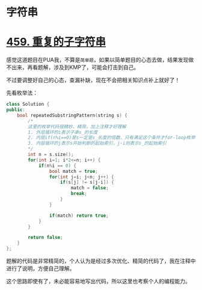 # 字符串

# [459. 重复的子字符串](https://leetcode-cn.com/problems/repeated-substring-pattern/)
感觉这道题目在PUA我，不算是`简单题`，如果以简单题目的心态去做，结果发现做不出来，再看题解，涉及到KMP了，可能会打击到自己。

不过要调整好自己的心态，查漏补缺，现在不会把相关知识点补上就好了！

先看枚举法：
```cpp
class Solution {
public:
    bool repeatedSubstringPattern(string s) {
        /*
        这里的枚举代码很精妙、精简，加上注释才好理解
        1. 外层循环的i表示子串s_的长度
        2. 内层if(n%i==0)是s一定是s_长度的倍数，只有满足这个条件才for-loop枚举
        3. 内层循环的j表示s开始判断的起始索引，j-i则表示s_的起始索引
        */
        int n = s.size();
        for(int i=1; i*2<=n; i++) {
            if(n%i == 0) {
                bool match = true;
                for(int j=i; j<n; j++) {
                    if(s[j] != s[j-i]) {
                        match = false;
                        break;
                    }
                }

                if(match) return true;
            }
        }

        return false;
    }
};
```

题解的代码是非常精简的，个人认为是经过多次优化、精简的代码了，我在注释中进行了说明，方便自己理解。

这个思路即使有了，未必能容易地写出代码，所以这里也考察个人的编程能力。
